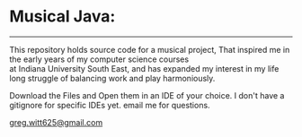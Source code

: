 # Musical Java: 
----------

This repository holds source code for a musical project, That inspired me in the early years of my computer science courses  
at Indiana University South East, and has expanded my interest in my life long struggle of balancing work and play harmoniously.  

Download the Files and Open them in an IDE of your choice. I don't have a gitignore for specific IDEs yet. email me for questions.  

greg.witt625@gmail.com
